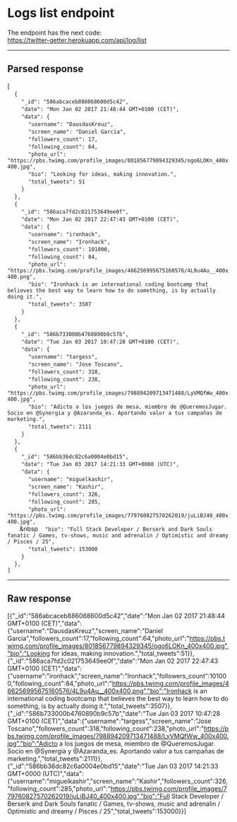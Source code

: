 # Logs list endpoint
The endpoint has the next code:  
https://twitter-getter.herokuapp.com/api/log/list  

---

## Parsed response

[  
&nbsp;&nbsp;&nbsp;&nbsp;```{```  
&nbsp;&nbsp;&nbsp;&nbsp;&nbsp;&nbsp;&nbsp;&nbsp;```"_id": "586abcaceb886068600d5c42",```  
&nbsp;&nbsp;&nbsp;&nbsp;&nbsp;&nbsp;&nbsp;&nbsp;```"date": "Mon Jan 02 2017 21:48:44 GMT+0100 (CET)",```  
&nbsp;&nbsp;&nbsp;&nbsp;&nbsp;&nbsp;&nbsp;&nbsp;```"data": {```  
&nbsp;&nbsp;&nbsp;&nbsp;&nbsp;&nbsp;&nbsp;&nbsp;&nbsp;&nbsp;&nbsp;&nbsp;```"username": "DausdasKreuz",```  
&nbsp;&nbsp;&nbsp;&nbsp;&nbsp;&nbsp;&nbsp;&nbsp;&nbsp;&nbsp;&nbsp;&nbsp;```"screen_name": "Daniel García",```  
&nbsp;&nbsp;&nbsp;&nbsp;&nbsp;&nbsp;&nbsp;&nbsp;&nbsp;&nbsp;&nbsp;&nbsp;```"followers_count": 17,```  
&nbsp;&nbsp;&nbsp;&nbsp;&nbsp;&nbsp;&nbsp;&nbsp;&nbsp;&nbsp;&nbsp;&nbsp;```"following_count": 64,```  
&nbsp;&nbsp;&nbsp;&nbsp;&nbsp;&nbsp;&nbsp;&nbsp;&nbsp;&nbsp;&nbsp;&nbsp;```"photo_url": "https://pbs.twimg.com/profile_images/801856779894329345/ogo6LOKn_400x400.jpg",```  
&nbsp;&nbsp;&nbsp;&nbsp;&nbsp;&nbsp;&nbsp;&nbsp;&nbsp;&nbsp;&nbsp;&nbsp;```"bio": "Looking for ideas, making innovation.",```  
&nbsp;&nbsp;&nbsp;&nbsp;&nbsp;&nbsp;&nbsp;&nbsp;&nbsp;&nbsp;&nbsp;&nbsp;```"total_tweets": 51```  
&nbsp;&nbsp;&nbsp;&nbsp;&nbsp;&nbsp;&nbsp;&nbsp;```}```  
&nbsp;&nbsp;&nbsp;&nbsp;```},```  
&nbsp;&nbsp;&nbsp;&nbsp;```{```  
&nbsp;&nbsp;&nbsp;&nbsp;&nbsp;&nbsp;&nbsp;&nbsp;```"_id": "586aca7fd2c021753649ee0f",```  
&nbsp;&nbsp;&nbsp;&nbsp;&nbsp;&nbsp;&nbsp;&nbsp;```"date": "Mon Jan 02 2017 22:47:43 GMT+0100 (CET)",```  
&nbsp;&nbsp;&nbsp;&nbsp;&nbsp;&nbsp;&nbsp;&nbsp;```"data": {```  
&nbsp;&nbsp;&nbsp;&nbsp;&nbsp;&nbsp;&nbsp;&nbsp;&nbsp;&nbsp;&nbsp;&nbsp;```"username": "ironhack",```  
&nbsp;&nbsp;&nbsp;&nbsp;&nbsp;&nbsp;&nbsp;&nbsp;&nbsp;&nbsp;&nbsp;&nbsp;```"screen_name": "Ironhack",```  
&nbsp;&nbsp;&nbsp;&nbsp;&nbsp;&nbsp;&nbsp;&nbsp;&nbsp;&nbsp;&nbsp;&nbsp;```"followers_count": 101000,```  
&nbsp;&nbsp;&nbsp;&nbsp;&nbsp;&nbsp;&nbsp;&nbsp;&nbsp;&nbsp;&nbsp;&nbsp;```"following_count": 84,```  
&nbsp;&nbsp;&nbsp;&nbsp;&nbsp;&nbsp;&nbsp;&nbsp;&nbsp;&nbsp;&nbsp;&nbsp;```"photo_url": "https://pbs.twimg.com/profile_images/466256995675160576/4L9u4Au__400x400.png",```  
&nbsp;&nbsp;&nbsp;&nbsp;&nbsp;&nbsp;&nbsp;&nbsp;&nbsp;&nbsp;&nbsp;&nbsp;```"bio": "Ironhack is an international coding bootcamp that believes the best way to learn how to do something, is by actually doing it.",```  
&nbsp;&nbsp;&nbsp;&nbsp;&nbsp;&nbsp;&nbsp;&nbsp;&nbsp;&nbsp;&nbsp;&nbsp;```"total_tweets": 3507```  
&nbsp;&nbsp;&nbsp;&nbsp;&nbsp;&nbsp;&nbsp;&nbsp;```}```  
&nbsp;&nbsp;&nbsp;&nbsp;```},```  
&nbsp;&nbsp;&nbsp;&nbsp;```{```  
&nbsp;&nbsp;&nbsp;&nbsp;&nbsp;&nbsp;&nbsp;&nbsp;```"_id": "586b733000b4760890b9c57b",```  
&nbsp;&nbsp;&nbsp;&nbsp;&nbsp;&nbsp;&nbsp;&nbsp;```"date": "Tue Jan 03 2017 10:47:28 GMT+0100 (CET)",```  
&nbsp;&nbsp;&nbsp;&nbsp;&nbsp;&nbsp;&nbsp;&nbsp;```"data": {```  
&nbsp;&nbsp;&nbsp;&nbsp;&nbsp;&nbsp;&nbsp;&nbsp;&nbsp;&nbsp;&nbsp;&nbsp;```"username": "targess",```  
&nbsp;&nbsp;&nbsp;&nbsp;&nbsp;&nbsp;&nbsp;&nbsp;&nbsp;&nbsp;&nbsp;&nbsp;```"screen_name": "Jose Toscano",```  
&nbsp;&nbsp;&nbsp;&nbsp;&nbsp;&nbsp;&nbsp;&nbsp;&nbsp;&nbsp;&nbsp;&nbsp;```"followers_count": 318,```  
&nbsp;&nbsp;&nbsp;&nbsp;&nbsp;&nbsp;&nbsp;&nbsp;&nbsp;&nbsp;&nbsp;&nbsp;```"following_count": 238,```  
&nbsp;&nbsp;&nbsp;&nbsp;&nbsp;&nbsp;&nbsp;&nbsp;&nbsp;&nbsp;&nbsp;&nbsp;```"photo_url": "https://pbs.twimg.com/profile_images/798894209713471488/LyVMQfWw_400x400.jpg",```  
&nbsp;&nbsp;&nbsp;&nbsp;&nbsp;&nbsp;&nbsp;&nbsp;&nbsp;&nbsp;&nbsp;&nbsp;```"bio": "Adicto a los juegos de mesa, miembro de @QueremosJugar. Socio en @Synergia y @Azaranda_es. Aportando valor a tus campañas de marketing.",```  
&nbsp;&nbsp;&nbsp;&nbsp;&nbsp;&nbsp;&nbsp;&nbsp;&nbsp;&nbsp;&nbsp;&nbsp;```"total_tweets": 2111```  
&nbsp;&nbsp;&nbsp;&nbsp;&nbsp;&nbsp;&nbsp;&nbsp;```}```  
&nbsp;&nbsp;&nbsp;&nbsp;```},```  
&nbsp;&nbsp;&nbsp;&nbsp;```{```  
&nbsp;&nbsp;&nbsp;&nbsp;&nbsp;&nbsp;&nbsp;&nbsp;```"_id": "586bb36dc82c6a0004e0bd15",```  
&nbsp;&nbsp;&nbsp;&nbsp;&nbsp;&nbsp;&nbsp;&nbsp;```"date": "Tue Jan 03 2017 14:21:33 GMT+0000 (UTC)",```  
&nbsp;&nbsp;&nbsp;&nbsp;&nbsp;&nbsp;&nbsp;&nbsp;```"data": {```  
&nbsp;&nbsp;&nbsp;&nbsp;&nbsp;&nbsp;&nbsp;&nbsp;&nbsp;&nbsp;&nbsp;&nbsp;```"username": "miguelkashir",```  
&nbsp;&nbsp;&nbsp;&nbsp;&nbsp;&nbsp;&nbsp;&nbsp;&nbsp;&nbsp;&nbsp;&nbsp;```"screen_name": "Kashir",```  
&nbsp;&nbsp;&nbsp;&nbsp;&nbsp;&nbsp;&nbsp;&nbsp;&nbsp;&nbsp;&nbsp;&nbsp;```"followers_count": 326,```  
&nbsp;&nbsp;&nbsp;&nbsp;&nbsp;&nbsp;&nbsp;&nbsp;&nbsp;&nbsp;&nbsp;&nbsp;```"following_count": 285,```  
&nbsp;&nbsp;&nbsp;&nbsp;&nbsp;&nbsp;&nbsp;&nbsp;&nbsp;&nbsp;&nbsp;&nbsp;```"photo_url": "https://pbs.twimg.com/profile_images/779760827570262019/juLiBJ40_400x400.jpg",```  
&nbsp;&nbsp;&nbsp;&nbsp;&nbsp;&nbsp;&nbsp;&nbsp&nbsp;&nbsp;&nbsp;&nbsp;```"bio": "Full Stack Developer / Berserk and Dark Souls fanatic / Games, tv-shows, music and adrenalin / Optimistic and dreamy / Pisces / 25",```  
&nbsp;&nbsp;&nbsp;&nbsp;&nbsp;&nbsp;&nbsp;&nbsp;&nbsp;&nbsp;&nbsp;&nbsp;```"total_tweets": 153000```  
&nbsp;&nbsp;&nbsp;&nbsp;&nbsp;&nbsp;&nbsp;&nbsp;```}```  
&nbsp;&nbsp;&nbsp;&nbsp;```},```  
```]```  

---

## Raw response
[{"_id":"586abcaceb886068600d5c42","date":"Mon Jan 02 2017 21:48:44 GMT+0100 (CET)","data":{"username":"DausdasKreuz","screen_name":"Daniel García","followers_count":17,"following_count":64,"photo_url":"https://pbs.twimg.com/profile_images/801856779894329345/ogo6LOKn_400x400.jpg","bio":"Looking for ideas, making innovation.","total_tweets":51}},{"_id":"586aca7fd2c021753649ee0f","date":"Mon Jan 02 2017 22:47:43 GMT+0100 (CET)","data":{"username":"ironhack","screen_name":"Ironhack","followers_count":101000,"following_count":84,"photo_url":"https://pbs.twimg.com/profile_images/466256995675160576/4L9u4Au__400x400.png","bio":"Ironhack is an international coding bootcamp that believes the best way to learn how to do something, is by actually doing it.","total_tweets":3507}},{"_id":"586b733000b4760890b9c57b","date":"Tue Jan 03 2017 10:47:28 GMT+0100 (CET)","data":{"username":"targess","screen_name":"Jose Toscano","followers_count":318,"following_count":238,"photo_url":"https://pbs.twimg.com/profile_images/798894209713471488/LyVMQfWw_400x400.jpg","bio":"Adicto a los juegos de mesa, miembro de @QueremosJugar. Socio en @Synergia y @Azaranda_es. Aportando valor a tus campañas de marketing.","total_tweets":2111}},{"_id":"586bb36dc82c6a0004e0bd15","date":"Tue Jan 03 2017 14:21:33 GMT+0000 (UTC)","data":{"username":"miguelkashir","screen_name":"Kashir","followers_count":326,"following_count":285,"photo_url":"https://pbs.twimg.com/profile_images/779760827570262019/juLiBJ40_400x400.jpg","bio":"Full Stack Developer / Berserk and Dark Souls fanatic / Games, tv-shows, music and adrenalin / Optimistic and dreamy / Pisces / 25","total_tweets":153000}}]

